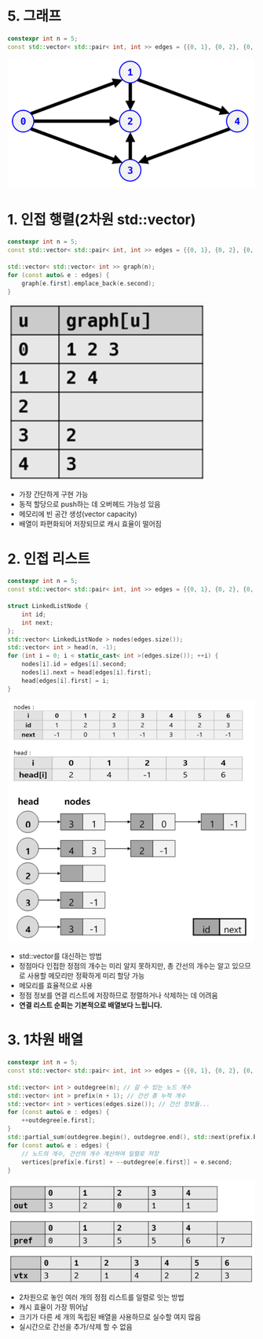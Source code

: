 # 5. 그래프

```cpp
constexpr int n = 5;
const std::vector< std::pair< int, int >> edges = {{0, 1}, {0, 2}, {0, 3}, {1, 2}, {1, 4}, {3, 2}, {4, 3}};
```

![Untitled](5%20%E1%84%80%E1%85%B3%E1%84%85%E1%85%A2%E1%84%91%E1%85%B3%205ab915ea89f54ea6bad2af1a3c33a512/Untitled.png)

# 1. 인접 행렬(2차원 std::vector)

```cpp
constexpr int n = 5;
const std::vector< std::pair< int, int >> edges = {{0, 1}, {0, 2}, {0, 3}, {1, 2}, {1, 4}, {3, 2}, {4, 3}};

std::vector< std::vector< int >> graph(n);
for (const auto& e : edges) {
	graph[e.first].emplace_back(e.second);
}
```

![Untitled](5%20%E1%84%80%E1%85%B3%E1%84%85%E1%85%A2%E1%84%91%E1%85%B3%205ab915ea89f54ea6bad2af1a3c33a512/Untitled%201.png)

- 가장 간단하게 구현 가능
- 동적 할당으로 push하는 데 오버헤드 가능성 있음
- 메모리에 빈 공간 생성(vector capacity)
- 배열이 파편화되어 저장되므로 캐시 효율이 떨어짐

# 2. 인접 리스트

```cpp
constexpr int n = 5;
const std::vector< std::pair< int, int >> edges = {{0, 1}, {0, 2}, {0, 3}, {1, 2}, {1, 4}, {3, 2}, {4, 3}};

struct LinkedListNode {
	int id;
	int next;
};
std::vector< LinkedListNode > nodes(edges.size());
std::vector< int > head(n, -1);
for (int i = 0; i < static_cast< int >(edges.size()); ++i) {
	nodes[i].id = edges[i].second;
	nodes[i].next = head[edges[i].first];
	head[edges[i].first] = i;
}
```

![Untitled](5%20%E1%84%80%E1%85%B3%E1%84%85%E1%85%A2%E1%84%91%E1%85%B3%205ab915ea89f54ea6bad2af1a3c33a512/Untitled%202.png)

- std::vector를 대신하는 방법
- 정점마다 인접한 정점의 개수는 미리 알지 못하지만, 총 간선의 개수는 알고 있으므로 사용할 메모리만 정확하게 미리 할당 가능
- 메모리를 효율적으로 사용
- 정점 정보를 연결 리스트에 저장하므로 정렬하거나 삭제하는 데 어려움
- **연결 리스트 순회는 기본적으로 배열보다 느립니다.**

# 3. 1차원 배열

```cpp
constexpr int n = 5;
const std::vector< std::pair< int, int >> edges = {{0, 1}, {0, 2}, {0, 3}, {1, 2}, {1, 4}, {3, 2}, {4, 3}};

std::vector< int > outdegree(n); // 갈 수 있는 노드 개수
std::vector< int > prefix(n + 1); // 간선 총 누적 개수
std::vector< int > vertices(edges.size()); // 간선 정보들...
for (const auto& e : edges) {
	++outdegree[e.first];
}
std::partial_sum(outdegree.begin(), outdegree.end(), std::next(prefix.begin()));
for (const auto& e : edges) {
	// 노드의 개수, 간선의 개수 계산하여 일렬로 저장
	vertices[prefix[e.first] + --outdegree[e.first]] = e.second;
}
```

![Untitled](5%20%E1%84%80%E1%85%B3%E1%84%85%E1%85%A2%E1%84%91%E1%85%B3%205ab915ea89f54ea6bad2af1a3c33a512/Untitled%203.png)

- 2차원으로 놓인 여러 개의 정점 리스트를 일렬로 잇는 방법
- 캐시 효율이 가장 뛰어남
- 크기가 다른 세 개의 독립된 배열을 사용하므로 실수할 여지 많음
- 실시간으로 간선을 추가/삭제 할 수 없음